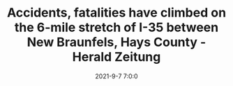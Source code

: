 ---
"title": "Accidents, fatalities have climbed on the 6-mile stretch of I-35 between New Braunfels, Hays County - Herald Zeitung"
"date": "2021-9-7 7:0:0"
"feed_name": "GOOGLENEWSCONSTRUCTION"
"feed_website": "https://news.google.com/search?q=construction%2Bincident&hl=en-US&gl=US&ceid=US:en"
"feed_rss": "https://news.google.com/rss/search?q=construction%2Bincident&hl=en-US&gl=US&ceid=US:en"
"link": "http://herald-zeitung.com/community_alert/article_938a8ed0-102a-11ec-b94f-efac47246d29.html"
"file": "_posts/2021-1-1-4e9b733f0bffefef233732e5005deae8c0cad8e0.md"
"accident": "1"
"drilling": "1"
"dead": ""
"injured": ""
---